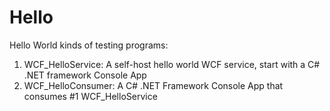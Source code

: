 # Hello
Hello World kinds of testing programs: 
1. WCF_HelloService: A self-host hello world WCF service, start with a C# .NET framework Console App
2. WCF_HelloConsumer: A C# .NET Framework Console App that consumes #1 WCF_HelloService 
